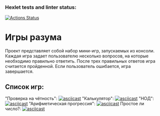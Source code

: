 ### Hexlet tests and linter status:
[![Actions Status](https://github.com/XStationLife/java-project-61/actions/workflows/hexlet-check.yml/badge.svg)](https://github.com/XStationLife/java-project-61/actions)

# Игры разума
Проект представляет собой набор мини-игр, запускаемых из консоли. Каждая игра задает пользователю несколько вопросов, на которые необходимо правильно ответить. После трех правильных ответов игра считается пройденной. Если пользователь ошибается, игра завершается.

## Список игр:
"Проверка на чётность":
[![asciicast](https://asciinema.org/a/0wdJyNRx9jYAqTUYS6J34OwOP.svg)](https://asciinema.org/a/0wdJyNRx9jYAqTUYS6J34OwOP)
"Калькулятор":
[![asciicast](https://asciinema.org/a/D6E0yPMcoZgxtdetkyIfLaGgo.svg)](https://asciinema.org/a/D6E0yPMcoZgxtdetkyIfLaGgo)
"НОД":
[![asciicast](https://asciinema.org/a/Is94tVpge2QYThMTSCKyjlfB1.svg)](https://asciinema.org/a/Is94tVpge2QYThMTSCKyjlfB1)
"Арифметическая прогрессия":
[![asciicast](https://asciinema.org/a/xxreZbto5MDzM8g228nWjqzTo.svg)](https://asciinema.org/a/xxreZbto5MDzM8g228nWjqzTo)
Простое ли число?:
[![asciicast](https://asciinema.org/a/kUzPAJZvbXjRrJLEEZKskZ6vq.svg)](https://asciinema.org/a/kUzPAJZvbXjRrJLEEZKskZ6vq)
